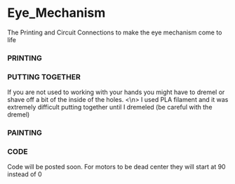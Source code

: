 # Eye_Mechanism
The Printing and Circuit Connections to make the eye mechanism come to life
<h3>PRINTING</h3>
<h3>PUTTING TOGETHER</h3>
<p>If you are not used to working with your hands you might have to dremel or shave off a bit of the inside of the holes. <\n>
I used PLA filament and it was extremely difficult putting together until I dremeled (be careful with the dremel)
</p>
<h3>PAINTING</h3>
<h3>CODE</h3>
<p>Code will be posted soon. For motors to be dead center they will start at 90 instead of 0</p>
